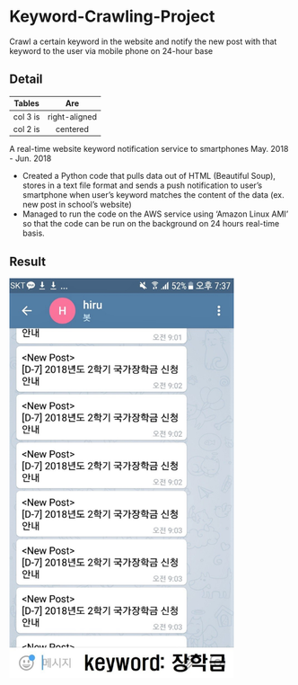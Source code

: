 # Keyword-Crawling-Project
Crawl a certain keyword in the website and notify the new post with that keyword to the user via mobile phone on 24-hour base

## Detail
| Tables        | Are           |
| ------------- |:-------------:|
| col 3 is      | right-aligned |
| col 2 is      | centered      |

A real-time website keyword notification service to smartphones   May. 2018 - Jun. 2018
* Created a Python code that pulls data out of HTML (Beautiful Soup), stores in a text file format and sends a push notification to user’s smartphone when user’s keyword matches the content of the data (ex. new post in school’s website) 
* Managed to run the code on the AWS service using ‘Amazon Linux AMI’ so that the code can be run on the background on 24 hours real-time basis.

## Result
<img src="post_screenshot.jpg" alt="result" width="400">
